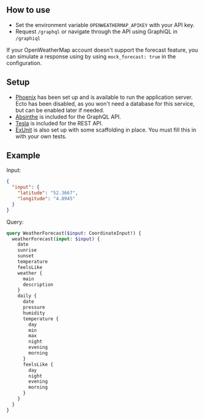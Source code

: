 ## How to use
- Set the environment variable `OPENWEATHERMAP_APIKEY` with your API key.
- Request `/graphql` or navigate through the API using GraphiQL in `/graphiql`

If your OpenWeatherMap account doesn't support the forecast feature, you can simulate a response using by using `mock_forecast: true` in the configuration.

## Setup

- [Phoenix](https://phoenixframework.org) has been set up and is available to run the application server.\
  Ecto has been disabled, as you won't need a database for this service, but can be enabled later if needed.
- [Absinthe](https://hexdocs.pm/absinthe) is included for the GraphQL API.
- [Tesla](https://hexdocs.pm/tesla) is included for the REST API.
- [ExUnit](https://hexdocs.pm/ex_unit) is also set up with some scaffolding in place. You must fill this in with your own tests.

## Example

Input:

```json
{
  "input": {
    "latitude": "52.3667",
    "longitude": "4.8945"
  }
}
```

Query:

```graphql
query WeatherForecast($input: CoordinateInput!) {
  weatherForecast(input: $input) {
    date
    sunrise
    sunset
    temperature
    feelsLike
    weather {
      main
      description
    }
    daily {
      date
      pressure
      humidity
      temperature {
        day
        min
        max
        night
        evening
        morning
      }
      feelsLike {
        day
        night
        evening
        morning
      }
    }
  }
}
```
